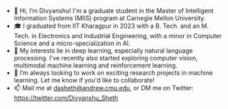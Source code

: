 - 👋 Hi, I’m Divyanshu! I'm a graduate student in the Master of Intelligent Information Systems (MIIS) program at Carnegie Mellon University. 
- 🎓 I graduated from IIT Kharagpur in 2023 with a B. Tech. and an M. Tech. in Electronics and Industrial Engineering, with a minor in Computer Science and a micro-specialization in AI.
- 👀 My interests lie in deep learning, especially natural language processing. I've recently also started exploring computer vision, multimodal machine learning and reinforcement learning.
- 🤝 I’m always looking to work on exciting research projects in machine learning. Let me know if you'd like to collaborate!
- 📫 Mail me at dasheth@andrew.cmu.edu, or DM me on Twitter: https://twitter.com/Divyanshu_Sheth

<!---
DivyanshuSheth/DivyanshuSheth is a ✨ special ✨ repository because its `README.md` (this file) appears on your GitHub profile.
You can click the Preview link to take a look at your changes.
--->

